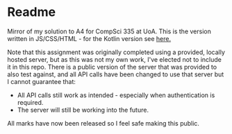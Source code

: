 # Readme

Mirror of my solution to A4 for CompSci 335 at UoA. This is the version written in JS/CSS/HTML - for the Kotlin version see [here.](https://github.com/Cole-Maguire/335-a4-kotlin)

Note that this assignment was originally completed using a provided, locally hosted server, but as this was not my own work, I've elected not to include it in this repo. There is a public version of the server that was provided to also test against, and all API calls have been changed to use that server but I cannot guarantee that:

* All API calls still work as intended - especially when authentication is required.
* The server will still be working into the future.

All marks have now been released so I feel safe making this public.
